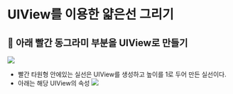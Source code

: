 # UIView를 이용한 얇은선 그리기

## 🍎 아래 빨간 동그라미 부분을 UIView로 만들기
![](https://i.imgur.com/WV86d8a.png)
- 빨간 타원형 안에있는 실선은 UIView를 생성하고 높이를 1로 두어 만든 실선이다.
- 아래는 해당 UIView의 속성
![](https://i.imgur.com/76xJgI9.png)
